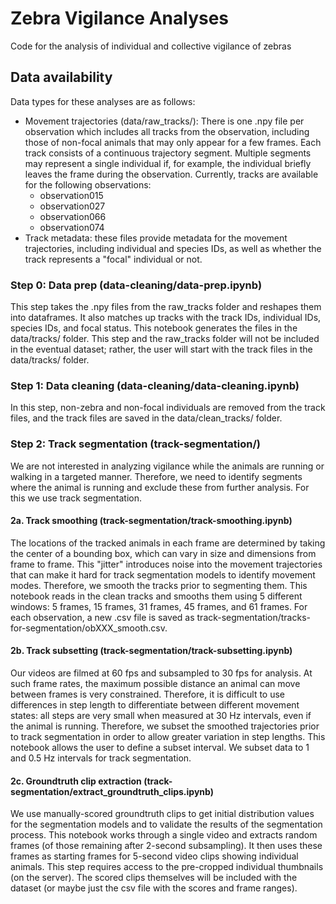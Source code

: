 # Zebra Vigilance Analyses
Code for the analysis of individual and collective vigilance of zebras

## Data availability
Data types for these analyses are as follows:
- Movement trajectories (data/raw_tracks/): There is one .npy file per observation which includes all tracks from the observation, including those of non-focal animals that may only appear for a few frames. Each track consists of a continuous trajectory segment. Multiple segments may represent a single individual if, for example, the individual briefly leaves the frame during the observation. Currently, tracks are available for the following observations:
    - observation015
    - observation027
    - observation066
    - observation074
- Track metadata: these files provide metadata for the movement trajectories, including individual and species IDs, as well as whether the track represents a "focal" individual or not.

### Step 0: Data prep (data-cleaning/data-prep.ipynb)
This step takes the .npy files from the raw_tracks folder and reshapes them into dataframes. It also matches up tracks with the track IDs, individual IDs, species IDs, and focal status. This notebook generates the files in the data/tracks/ folder. This step and the raw_tracks folder will not be included in the eventual dataset; rather, the user will start with the track files in the data/tracks/ folder.

### Step 1: Data cleaning (data-cleaning/data-cleaning.ipynb)
In this step, non-zebra and non-focal individuals are removed from the track files, and the track files are saved in the data/clean_tracks/ folder. 

### Step 2: Track segmentation (track-segmentation/)
We are not interested in analyzing vigilance while the animals are running or walking in a targeted manner. Therefore, we need to identify segments where the animal is running and exclude these from further analysis. For this we use track segmentation.

#### 2a. Track smoothing (track-segmentation/track-smoothing.ipynb)
The locations of the tracked animals in each frame are determined by taking the center of a bounding box, which can vary in size and dimensions from frame to frame. This "jitter" introduces noise into the movement trajectories that can make it hard for track segmentation models to identify movement modes. Therefore, we smooth the tracks prior to segmenting them. This notebook reads in the clean tracks and smooths them using 5 different windows: 5 frames, 15 frames, 31 frames, 45 frames, and 61 frames. For each observation, a new .csv file is saved as track-segmentation/tracks-for-segmentation/obXXX_smooth.csv. 

#### 2b. Track subsetting (track-segmentation/track-subsetting.ipynb)
Our videos are filmed at 60 fps and subsampled to 30 fps for analysis. At such frame rates, the maximum possible distance an animal can move between frames is very constrained. Therefore, it is difficult to use differences in step length to differentiate between different movement states: all steps are very small when measured at 30 Hz intervals, even if the animal is running. Therefore, we subset the smoothed trajectories prior to track segmentation in order to allow greater variation in step lengths. This notebook allows the user to define a subset interval. We subset data to 1 and 0.5 Hz intervals for track segmentation.

#### 2c. Groundtruth clip extraction (track-segmentation/extract_groundtruth_clips.ipynb)
We use manually-scored groundtruth clips to get initial distribution values for the segmentation models and to validate the results of the segmentation process. This notebook works through a single video and extracts random frames (of those remaining after 2-second subsampling). It then uses these frames as starting frames for 5-second video clips showing individual animals. This step requires access to the pre-cropped individual thumbnails (on the server). The scored clips themselves will be included with the dataset (or maybe just the csv file with the scores and frame ranges).